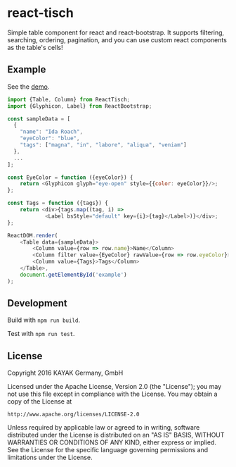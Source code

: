 # react-tisch

Simple table component for react and react-bootstrap. It supports filtering, searching, ordering, pagination, and you
can use custom react components as the table's cells!

## Example

See the [demo](http://kayak.github.io/react-tisch/example/index.html).

```js
import {Table, Column} from ReactTisch;
import {Glyphicon, Label} from ReactBootstrap;

const sampleData = [
  {
    "name": "Ida Roach",
    "eyeColor": "blue",
    "tags": ["magna", "in", "labore", "aliqua", "veniam"]
  },
  ...
];

const EyeColor = function ({eyeColor}) {
    return <Glyphicon glyph="eye-open" style={{color: eyeColor}}/>;
};

const Tags = function ({tags}) {
    return <div>{tags.map((tag, i) =>
            <Label bsStyle="default" key={i}>{tag}</Label>)}</div>;
};

ReactDOM.render(
    <Table data={sampleData}>
        <Column value={row => row.name}>Name</Column>
        <Column filter value={EyeColor} rawValue={row => row.eyeColor}>Eye color</Column>
        <Column value={Tags}>Tags</Column>
    </Table>,
    document.getElementById('example')
);
```

## Development

Build with `npm run build`.

Test with `npm run test`.

## License

Copyright 2016 KAYAK Germany, GmbH

Licensed under the Apache License, Version 2.0 (the "License"); you may not use this file except in compliance with the License. You may obtain a copy of the License at

    http://www.apache.org/licenses/LICENSE-2.0

Unless required by applicable law or agreed to in writing, software distributed under the License is distributed on an "AS IS" BASIS, WITHOUT WARRANTIES OR CONDITIONS OF ANY KIND, either express or implied. See the License for the specific language governing permissions and limitations under the License.